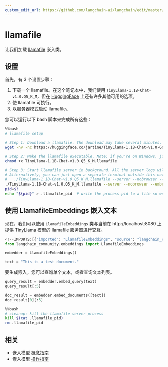 ```yaml
---
custom_edit_url: https://github.com/langchain-ai/langchain/edit/master/docs/docs/integrations/text_embedding/llamafile.ipynb
---
```

# llamafile

让我们加载 [llamafile](https://github.com/Mozilla-Ocho/llamafile) 嵌入类。

## 设置

首先，有 3 个设置步骤：

1. 下载一个 llamafile。在这个笔记本中，我们使用 `TinyLlama-1.1B-Chat-v1.0.Q5_K_M`，但在 [HuggingFace](https://huggingface.co/models?other=llamafile) 上还有许多其他可用的选项。
2. 使 llamafile 可执行。
3. 以服务器模式启动 llamafile。

您可以运行以下 bash 脚本来完成所有这些：


```bash
%%bash
# llamafile setup

# Step 1: Download a llamafile. The download may take several minutes.
wget -nv -nc https://huggingface.co/jartine/TinyLlama-1.1B-Chat-v1.0-GGUF/resolve/main/TinyLlama-1.1B-Chat-v1.0.Q5_K_M.llamafile

# Step 2: Make the llamafile executable. Note: if you're on Windows, just append '.exe' to the filename.
chmod +x TinyLlama-1.1B-Chat-v1.0.Q5_K_M.llamafile

# Step 3: Start llamafile server in background. All the server logs will be written to 'tinyllama.log'.
# Alternatively, you can just open a separate terminal outside this notebook and run: 
#   ./TinyLlama-1.1B-Chat-v1.0.Q5_K_M.llamafile --server --nobrowser --embedding
./TinyLlama-1.1B-Chat-v1.0.Q5_K_M.llamafile --server --nobrowser --embedding > tinyllama.log 2>&1 &
pid=$!
echo "${pid}" > .llamafile_pid  # write the process pid to a file so we can terminate the server later
```

## 使用 LlamafileEmbeddings 嵌入文本

现在，我们可以使用 `LlamafileEmbeddings` 类与当前在 http://localhost:8080 上提供 TinyLlama 模型的 llamafile 服务器进行交互。


```python
<!--IMPORTS:[{"imported": "LlamafileEmbeddings", "source": "langchain_community.embeddings", "docs": "https://python.langchain.com/api_reference/community/embeddings/langchain_community.embeddings.llamafile.LlamafileEmbeddings.html", "title": "llamafile"}]-->
from langchain_community.embeddings import LlamafileEmbeddings
```


```python
embedder = LlamafileEmbeddings()
```


```python
text = "This is a test document."
```

要生成嵌入，您可以查询单个文本，或者查询文本列表。


```python
query_result = embedder.embed_query(text)
query_result[:5]
```


```python
doc_result = embedder.embed_documents([text])
doc_result[0][:5]
```


```bash
%%bash
# cleanup: kill the llamafile server process
kill $(cat .llamafile_pid)
rm .llamafile_pid
```


## 相关

- 嵌入模型 [概念指南](/docs/concepts/#embedding-models)
- 嵌入模型 [操作指南](/docs/how_to/#embedding-models)
